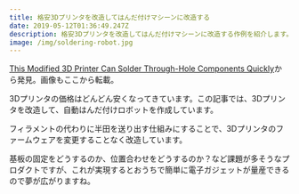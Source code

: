```yaml
---
title: 格安3Dプリンタを改造してはんだ付けマシーンに改造する
date: 2019-05-12T01:36:49.247Z
description: 格安3Dプリンタを改造してはんだ付けマシーンに改造する作例を紹介します。
image: /img/soldering-robot.jpg
---
```

[This Modified 3D Printer Can Solder Through-Hole Components Quickly](https://blog.hackster.io/this-modified-3d-printer-can-solder-through-hole-components-quickly-442149024fa9)から発見。画像もここから転載。

3Dプリンタの価格はどんどん安くなってきています。この記事では、3Dプリンタを改造して、自動はんだ付けロボットを作成しています。

フィラメントの代わりに半田を送り出す仕組みにすることで、3Dプリンタのファームウェアを変更することなく改造しています。

基板の固定をどうするのか、位置合わせをどうするのか？など課題が多そうなプロダクトですが、これが実現するとおうちで簡単に電子ガジェットが量産できるので夢が広がりますね。
